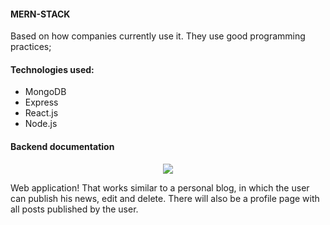 #### MERN-STACK

Based on how companies currently use it. 
They use good programming practices;

#### Technologies used:

- MongoDB
- Express
- React.js
- Node.js

#### Backend documentation

<div align ="center">
 <img  src="https://user-images.githubusercontent.com/96880351/206922513-05ea18ed-581e-4ce6-accc-e25a68d023bc.png"/>
</div>


<p>Web application! That works similar to a personal blog, in which the user can publish his news, edit and delete. There will also be a profile page with all posts published by the user.</p>
